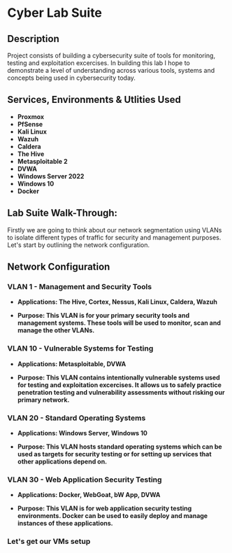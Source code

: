 <h1>Cyber Lab Suite</h1>

<h2>Description</h2>
Project consists of building a cybersecurity suite of tools for monitoring, testing and exploitation excercises. In building this lab I hope to demonstrate a level of understanding across various tools, systems and concepts being used in cybersecurity today. 
<br />


<h2>Services, Environments & Utlities Used</h2>

- <b>Proxmox</b> 
- <b>PfSense</b>
- <b>Kali Linux</b>
- <b>Wazuh</b>
- <b>Caldera</b>
- <b>The Hive</b>
- <b>Metasploitable 2</b>
- <b>DVWA</b>
- <b>Windows Server 2022</b>
- <b>Windows 10</b>
- <b>Docker</b>

<h2>Lab Suite Walk-Through:</h2>

Firstly we are going to think about our network segmentation using VLANs to isolate different types of traffic for security and management purposes. Let's start by outlining the network configuration.

<h2>Network Configuration</h2>

<h3>VLAN 1 - Management and Security Tools</h3>

- <b>Applications: The Hive, Cortex, Nessus, Kali Linux, Caldera, Wazuh</b>

- <b>Purpose: This VLAN is for your primary security tools and management systems. These tools will be used to monitor, scan and manage the other VLANs.</b>

<h3>VLAN 10 - Vulnerable Systems for Testing</h3>

- <b> Applications: Metasploitable, DVWA </b>

- <b>Purpose: This VLAN contains intentionally vulnerable systems used for testing and exploitation excercises. It allows us to safely practice penetration testing and vulnerability assessments without risking our primary network.</b>

<h3>VLAN 20 - Standard Operating Systems</h3>

- <b>Applications: Windows Server, Windows 10</b>

- <b>Purpose: This VLAN hosts standard operating systems which can be used as targets for security testing or for setting up services that other applications depend on.</b>

<h3>VLAN 30 - Web Application Security Testing</h3>

- <b>Applications: Docker, WebGoat, bW App, DVWA</b>

- <b> Purpose: This VLAN is for web application security testing environments. Docker can be used to easily deploy and manage instances of these applications.</b>

<h3>Let's get our VMs setup</h3>



<!---
<p align="center">
Launch the utility: <br/>
<img src="https://i.imgur.com/62TgaWL.png" height="80%" width="80%" alt="Disk Sanitization Steps"/>
<br />
<br />
Select the disk:  <br/>
<img src="https://i.imgur.com/tcTyMUE.png" height="80%" width="80%" alt="Disk Sanitization Steps"/>
<br />
<br />
Enter the number of passes: <br/>
<img src="https://i.imgur.com/nCIbXbg.png" height="80%" width="80%" alt="Disk Sanitization Steps"/>
<br />
<br />
Confirm your selection:  <br/>
<img src="https://i.imgur.com/cdFHBiU.png" height="80%" width="80%" alt="Disk Sanitization Steps"/>
<br />
<br />
Wait for process to complete (may take some time):  <br/>
<img src="https://i.imgur.com/JL945Ga.png" height="80%" width="80%" alt="Disk Sanitization Steps"/>
<br />
<br />
Sanitization complete:  <br/>
<img src="https://i.imgur.com/K71yaM2.png" height="80%" width="80%" alt="Disk Sanitization Steps"/>
<br />
<br />
Observe the wiped disk:  <br/>
<img src="https://i.imgur.com/AeZkvFQ.png" height="80%" width="80%" alt="Disk Sanitization Steps"/>
</p>

--!>

<!--
 ```diff
- text in red
+ text in green
! text in orange
# text in gray
@@ text in purple (and bold)@@
```
--!>
